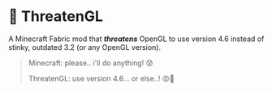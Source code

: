 # 🤬 ThreatenGL
A Minecraft Fabric mod that ***threatens*** OpenGL to use version 4.6 instead of stinky, outdated 3.2 (or any OpenGL version).

> Minecraft: please.. i'll do anything! 😰
>
> ThreatenGL: use version 4.6... or else..! 😡🔪

